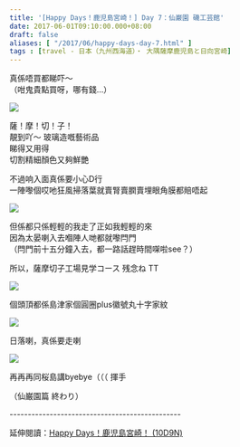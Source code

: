 ```yaml
---
title: '[Happy Days！鹿児島宮崎！] Day 7：仙巌園 磯工芸館'
date: 2017-06-01T09:10:00.000+08:00
draft: false
aliases: [ "/2017/06/happy-days-day-7.html" ]
tags : [travel - 日本（九州西海道）・ 大隅薩摩鹿児島と日向宮崎]
---
```


真係唔買都睇吓～  
（咁鬼貴點買呀，哪有錢...）  

[![](https://c1.staticflickr.com/5/4195/34144347284_5a5c7ece9e_z.jpg)](https://c1.staticflickr.com/5/4195/34144347284_5a5c7ece9e_z.jpg)

薩！摩！切！子！  
靚到吖～ 玻璃造嘅藝術品  
睇得又用得  
切割精細顏色又夠鮮艷  
  
不過响入面真係要小心D行  
一陣嚟個哎吔狂風掃落葉就賣腎賣膶賣埋眼角膜都賠唔起  

[![](https://c1.staticflickr.com/5/4248/34947195636_1490b91f6a_z.jpg)](https://c1.staticflickr.com/5/4248/34947195636_1490b91f6a_z.jpg)

但係都只係輕輕的我走了正如我輕輕的來  
因為太晏喇入去嗰陣人哋都就嚟閂門  
（閂門前十五分鐘入去，都一路話趕時間㗎啦see？）  
  
所以，薩摩切子工場見学コース 残念ね TT  

[![](https://c1.staticflickr.com/5/4219/34599606560_1ed6974808_z.jpg)](https://c1.staticflickr.com/5/4219/34599606560_1ed6974808_z.jpg)

個頭頂都係島津家個圓圈plus徽號丸十字家紋  

[![](https://c1.staticflickr.com/5/4274/34987691815_4472d6328e_z.jpg)](https://c1.staticflickr.com/5/4274/34987691815_4472d6328e_z.jpg)

日落喇，真係要走喇  

[![](https://c1.staticflickr.com/5/4271/34144551954_56405e149a_z.jpg)](https://c1.staticflickr.com/5/4271/34144551954_56405e149a_z.jpg)

再再再同桜島講byebye（（（ 揮手  
  
  
  
  
  
（仙巌園篇 終わり）  
  
\-----------------------------------------------  
  
延伸閱讀：[Happy Days！鹿児島宮崎！ (10D9N)](http://www.hidie.net/2017/06/happy-days10d9n.html)